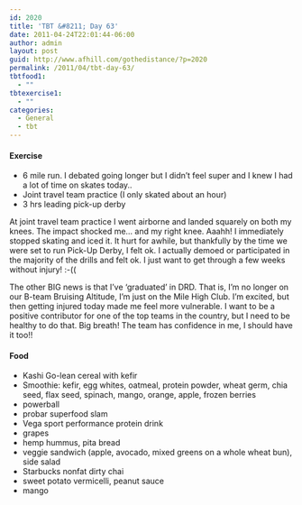 ```yaml
---
id: 2020
title: 'TBT &#8211; Day 63'
date: 2011-04-24T22:01:44-06:00
author: admin
layout: post
guid: http://www.afhill.com/gothedistance/?p=2020
permalink: /2011/04/tbt-day-63/
tbtfood1:
  - ""
tbtexercise1:
  - ""
categories:
  - General
  - tbt
---
```

#### Exercise

  * 6 mile run. I debated going longer but I didn&#8217;t feel super and I knew I had a lot of time on skates today..
  * Joint travel team practice (I only skated about an hour)
  * 3 hrs leading pick-up derby

At joint travel team practice I went airborne and landed squarely on both my knees. The impact shocked me&#8230; and my right knee. Aaahh! I immediately stopped skating and iced it. It hurt for awhile, but thankfully by the time we were set to run Pick-Up Derby, I felt ok. I actually demoed or participated in the majority of the drills and felt ok. I just want to get through a few weeks without injury! :-((

The other BIG news is that I&#8217;ve &#8216;graduated&#8217; in DRD. That is, I&#8217;m no longer on our B-team Bruising Altitude, I&#8217;m just on the Mile High Club. I&#8217;m excited, but then getting injured today made me feel more vulnerable. I want to be a positive contributor for one of the top teams in the country, but I need to be healthy to do that. Big breath! The team has confidence in me, I should have it too!!

#### Food

  * Kashi Go-lean cereal with kefir
  * Smoothie: kefir, egg whites, oatmeal, protein powder, wheat germ, chia seed, flax seed, spinach, mango, orange, apple, frozen berries
  * powerball
  * probar superfood slam
  * Vega sport performance protein drink
  * grapes
  * hemp hummus, pita bread
  * veggie sandwich (apple, avocado, mixed greens on a whole wheat bun), side salad
  * Starbucks nonfat dirty chai
  * sweet potato vermicelli, peanut sauce
  * mango